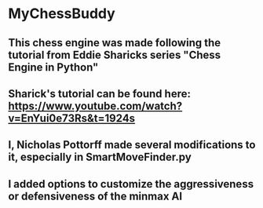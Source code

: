 # MyChessBuddy

## This chess engine was made following the tutorial from Eddie Sharicks series "Chess Engine in Python"
## Sharick's tutorial can be found here: https://www.youtube.com/watch?v=EnYui0e73Rs&t=1924s

## I, Nicholas Pottorff made several modifications to it, especially in SmartMoveFinder.py
## I added options to customize the aggressiveness or defensiveness of the minmax AI
